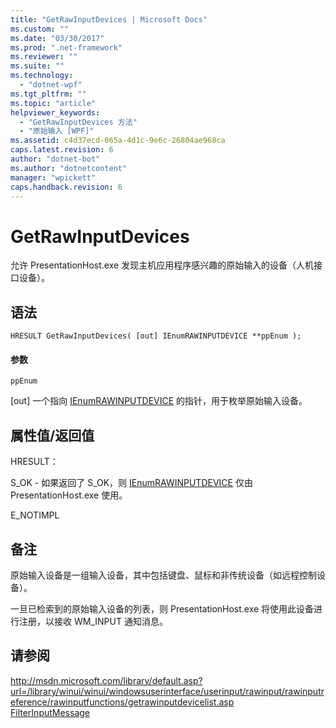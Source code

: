 ```yaml
---
title: "GetRawInputDevices | Microsoft Docs"
ms.custom: ""
ms.date: "03/30/2017"
ms.prod: ".net-framework"
ms.reviewer: ""
ms.suite: ""
ms.technology: 
  - "dotnet-wpf"
ms.tgt_pltfrm: ""
ms.topic: "article"
helpviewer_keywords: 
  - "GetRawInputDevices 方法"
  - "原始输入 [WPF]"
ms.assetid: c4d37ecd-065a-4d1c-9e6c-26804ae968ca
caps.latest.revision: 6
author: "dotnet-bot"
ms.author: "dotnetcontent"
manager: "wpickett"
caps.handback.revision: 6
---
```

# GetRawInputDevices
允许 PresentationHost.exe 发现主机应用程序感兴趣的原始输入的设备（人机接口设备）。  
  
## 语法  
  
```  
HRESULT GetRawInputDevices( [out] IEnumRAWINPUTDEVICE **ppEnum );  
```  
  
#### 参数  
 `ppEnum`  
  
 \[out\] 一个指向 [IEnumRAWINPUTDEVICE](../../../../docs/framework/wpf/app-development/ienumrawinputdevice.md) 的指针，用于枚举原始输入设备。  
  
## 属性值\/返回值  
 HRESULT：  
  
 S\_OK \- 如果返回了 S\_OK，则 [IEnumRAWINPUTDEVICE](../../../../docs/framework/wpf/app-development/ienumrawinputdevice.md) 仅由 PresentationHost.exe 使用。  
  
 E\_NOTIMPL  
  
## 备注  
 原始输入设备是一组输入设备，其中包括键盘、鼠标和非传统设备（如远程控制设备）。  
  
 一旦已检索到的原始输入设备的列表，则 PresentationHost.exe 将使用此设备进行注册，以接收 WM\_INPUT 通知消息。  
  
## 请参阅  
 [http:\/\/msdn.microsoft.com\/library\/default.asp?url\=\/library\/winui\/winui\/windowsuserinterface\/userinput\/rawinput\/rawinputreference\/rawinputfunctions\/getrawinputdevicelist.asp](http://msdn.microsoft.com/library/default.asp?url=/library/winui/winui/windowsuserinterface/userinput/rawinput/rawinputreference/rawinputfunctions/getrawinputdevicelist.asp)   
 [FilterInputMessage](../../../../docs/framework/wpf/app-development/filterinputmessage.md)